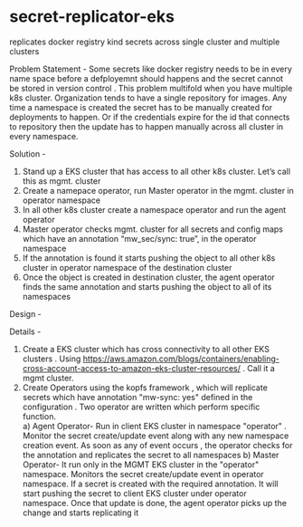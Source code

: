 # secret-replicator-eks
replicates docker registry kind secrets across single cluster and multiple clusters

Problem Statement - Some secrets like docker registry needs to be in every name space before a defployemnt should happens and the secret cannot be stored in version control . 
This problem multifold when you have multiple k8s cluster. Organization tends to have a single repository for images.
Any time a namespace is created the secret has to be manually created for deployments to happen. 
Or if the credentials expire for the id that connects to repository then the update has to happen manually across all cluster in every namespace.


Solution - 
1)	Stand up a EKS cluster that has access to all other k8s cluster. Let’s call this as mgmt. cluster
2)	Create a namepace operator, run Master operator in the mgmt. cluster in operator namespace
3)	In all other k8s cluster create a namespace operator and run the agent operator 
4)	Master operator checks mgmt. cluster for all secrets and config maps which have an annotation 
      “mw_sec/sync: true”, in the operator namespace 
5)	If the annotation is found it starts pushing the object to all other k8s cluster in operator namespace of the destination cluster
6)	Once the object is created in destination cluster, the agent operator finds the same annotation and starts pushing the object to all of its namespaces



Design - 








Details - 

1) Create a EKS cluster which has cross connectivity to all other EKS clusters . Using https://aws.amazon.com/blogs/containers/enabling-cross-account-access-to-amazon-eks-cluster-resources/ . Call it a mgmt cluster.
2) Create Operators using the kopfs framework , which will replicate secrets which have annotation "mw-sync: yes" defined in the configuration . Two operator are written which perform specific function.  
      a) Agent Operator- Run in client EKS cluster in namespace "operator" . Monitor the secret create/update event along with any new namespace creation event. As soon as any of 
         event occurs , the operator checks for the annotation and replicates the secret to all namespaces
      b) Master Operator- It run only in the MGMT EKS cluster in the "operator" namespace. Monitors the secret create/update event in operator namespace. If a secret is created            with the  required annotation. It will start pushing the secret to client EKS cluster under operator namespace. Once that update is done, the agent operator picks up the          change and starts replicating it 
  



